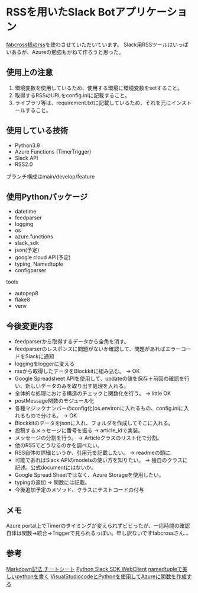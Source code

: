 # RSSを用いたSlack Botアプリケーション

[fabcross様のrss](https://fabcross.jp/rss.xml)を使わさせていただいています。
Slack用RSSツールはいっぱいあるが、Azureの勉強もかねて作ろうと思った。

## 使用上の注意

1. 環境変数を使用しているため、使用する環境に環境変数をsetすること。
2. 取得するRSSのURLをconfig.iniに記載すること。
3. ライブラリ等は、requirement.txtに記載しているため、それを元にインストールすること。

## 使用している技術

* Python3.9
* Azure Functions (TimerTrigger)
* Slack API
* RSS2.0

ブランチ構成はmain/develop/feature

## 使用Pythonパッケージ

* datetime
* feedparser
* logging
* os
* azure.functions
* slack_sdk
* json(予定)
* google cloud API(予定)
* typing, Namedtuple
* configparser

tools

* autopep8
* flake8
* venv

## 今後変更内容

* feedparserから取得するデータから全角を消す。
* feedparserのレスポンスに問題がないか確認して、問題があればエラーコードをSlackに通知
* loggingをloggerに変える
* rssから取得したデータをBlockkitに組み込む。 -> OK
* Google Spreadsheet APIを使用して、updateの値を保存＋前回の確認を行い、新しいデータのみを取り出す処理を入れる。
* 全体的な処理における構造のチェックと関数化を行う。 -> little OK
* postMessage関数のモジュール化
* 各種マジックナンバーのconfig化(os.environに入れるもの、config.iniに入れるもので分ける。 -> OK
* Blockkitのデータをjsonに入れ、フォルダを作成してそこに入れる。
* 投稿するメッセージに番号を振る -> article_idで実装。
* メッセージの分割を行う。 -> Articleクラスのリスト化で分割。
* 他のRSSでどうなるのかを調べたい。
* RSS自体の詳細というか、引用元を記載したい。 -> readmeの頭に.
* 可能であればSlack APIのmodelsの使い方を知りたい。 -> 独自のクラスに記述。公式documentにはないか。
* Google Spread Sheetではなく、Azure Storageを使用したい。
* typingの追加 -> 関数には記載。
* 今後追加予定のメソッド、クラスにテストコードの付与

## メモ

Azure portal上でTimerのタイミングが変えられずビビったが、一応時間の確認自体は関数→統合→Triggerで見られるっぽい。申し訳ないですfabcrossさん...

## 参考

[Markdown記法 チートシート](https://qiita.com/Qiita/items/c686397e4a0f4f11683d)
[Python Slack SDK WebClient](https://slack.dev/python-slack-sdk/web/index.html)
[namedtupleで美しいpythonを書く](https://qiita.com/Seny/items/add4d03876f505442136)
[VisualStudiocodeとPythonを使用してAzureに関数を作成する](https://docs.microsoft.com/ja-jp/azure/azure-functions/create-first-function-vs-code-python)

